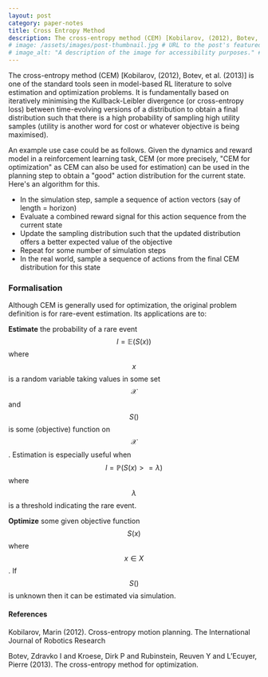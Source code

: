 ```yaml
---
layout: post
category: paper-notes
title: Cross Entropy Method
description: The cross-entropy method (CEM) [Kobilarov, (2012), Botev, et al. (2013)] is one of the standard tools seen in model-based RL literature to solve estimation and optimization problems. It is fundamentally based on iteratively minimising the Kullback-Leibler divergence (or cross-entropy loss) between time-evolving versions of a distribution ...
# image: /assets/images/post-thumbnail.jpg # URL to the post's featured image
# image_alt: "A description of the image for accessibility purposes." # Alt text for the image
---
```


The cross-entropy method (CEM) [Kobilarov, (2012), Botev, et al. (2013)] is one of the standard tools seen in model-based RL literature to solve estimation and optimization problems. It is fundamentally based on iteratively minimising the Kullback-Leibler divergence (or cross-entropy loss) between time-evolving versions of a distribution to obtain a final distribution such that there is a high probability of sampling high utility samples (utility is another word for cost or whatever objective is being maximised). 


An example use case could be as follows. Given the dynamics and reward model in a reinforcement learning task, CEM (or more precisely, "CEM for optimization" as CEM can also be used for estimation) can be used in the planning step to obtain a "good" action distribution for the current state. Here's an algorithm for this.

- In the simulation step, sample a sequence of action vectors (say of length = horizon)
- Evaluate a combined reward signal for this action sequence from the current state
- Update the sampling distribution such that the updated distribution offers a better expected value of the objective
- Repeat for some number of simulation steps
- In the real world, sample a sequence of actions from the final CEM distribution for this state

### Formalisation

Although CEM is generally used for optimization, the original problem definition is for rare-event estimation. Its applications are to:

**Estimate** the probability of a rare event $$l = \mathbb{E}(S(x))$$ where $$x$$ is a random variable taking values in some set $$\mathcal {X}$$ and $$S()$$ is some (objective) function on $$\mathcal{X}$$. Estimation is especially useful when $$l = \mathbb{P}(S(x) >= \lambda )$$ where $$\lambda$$ is a threshold indicating the rare event.

**Optimize** some given objective function $$S(x)$$ where $$x \in X$$. If $$S()$$ is unknown then it can be estimated via simulation.

#### References

Kobilarov, Marin (2012). Cross-entropy motion planning. The International Journal of Robotics Research

Botev, Zdravko I and Kroese, Dirk P and Rubinstein, Reuven Y and L’Ecuyer, Pierre (2013). The cross-entropy method for optimization. 